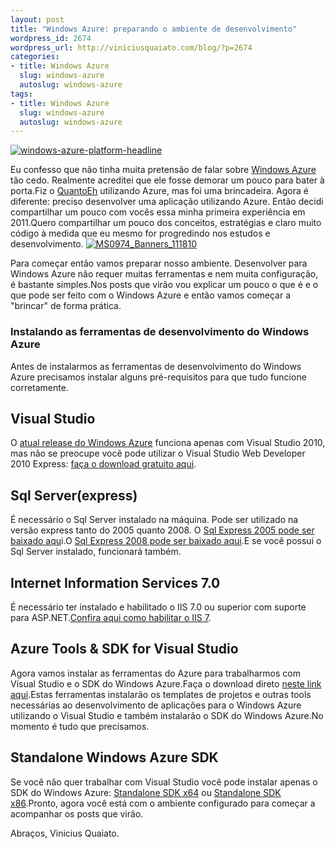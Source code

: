 ```yaml
--- 
layout: post
title: "Windows Azure: preparando o ambiente de desenvolvimento"
wordpress_id: 2674
wordpress_url: http://viniciusquaiato.com/blog/?p=2674
categories: 
- title: Windows Azure
  slug: windows-azure
  autoslug: windows-azure
tags: 
- title: Windows Azure
  slug: windows-azure
  autoslug: windows-azure
---
```



[![](http://viniciusquaiato.com/images_posts/windows-azure-platform-headline.jpg "windows-azure-platform-headline")](http://viniciusquaiato.com/images_posts/windows-azure-platform-headline.jpg)



Eu confesso que não tinha muita pretensão de falar sobre [Windows Azure](http://www.microsoft.com/windowsazure/) tão cedo. Realmente acreditei que ele fosse demorar um pouco para bater à porta.Fiz o [QuantoEh](http://viniciusquaiato.com/blog/quantoeh-calculadora-social-via-twitter/) utilizando Azure, mas foi uma brincadeira. Agora é diferente: preciso desenvolver uma aplicação utilizando Azure. Então decidi compartilhar um pouco com vocês essa minha primeira experiência em 2011.Quero compartilhar um pouco dos conceitos, estratégias e claro muito código à medida que eu mesmo for progredindo nos estudos e desenvolvimento. [![](http://viniciusquaiato.com/images_posts/banner_5.jpg "MS0974_Banners_111810")](http://viniciusquaiato.com/images_posts/banner_5.jpg)

Para começar então vamos preparar nosso ambiente. Desenvolver para Windows Azure não requer muitas ferramentas e nem muita configuração, é bastante simples.Nos posts que virão vou explicar um pouco o que é e o que pode ser feito com o Windows Azure e então vamos começar a "brincar" de forma prática.

### Instalando as ferramentas de desenvolvimento do Windows Azure
Antes de instalarmos as ferramentas de desenvolvimento do Windows Azure precisamos instalar alguns pré-requisitos para que tudo funcione corretamente. 

##

## Visual Studio
O [atual release do Windows Azure](http://msdn.microsoft.com/en-us/windowsazure/cc974146.aspx) funciona apenas com Visual Studio 2010, mas não se preocupe você pode utilizar o Visual Studio Web Developer 2010 Express: [faça o download gratuito aqui](http://www.microsoft.com/express/web/).

##

## Sql Server(express)
É necessário o Sql Server instalado na máquina. Pode ser utilizado na versão express tanto do 2005 quanto 2008. O [Sql Express 2005 pode ser baixado aqu](http://www.microsoft.com/downloads/en/details.aspx?familyid=220549B5-0B07-4448-8848-DCC397514B41&displaylang=en)i.O [Sql Express 2008 pode ser baixado aqui](http://www.microsoft.com/express/Database/).E se você possui o Sql Server instalado, funcionará também.

##

## Internet Information Services 7.0
É necessário ter instalado e habilitado o IIS 7.0 ou superior com suporte para ASP.NET.[Confira aqui como habilitar o IIS 7](http://msdn.microsoft.com/en-us/library/gg465715.aspx#IIS).

##

## Azure Tools & SDK for Visual Studio
Agora vamos instalar as ferramentas do Azure para trabalharmos com Visual Studio e o SDK do Windows Azure.Faça o download direto [neste link aqui](http://care.dlservice.microsoft.com/dd/download/3/3/2/3321A9FA-64C3-463F-981A-4E17FC29B15B/VSCloudService.exe?lcid=1033&cprod=azurepd).Estas ferramentas instalarão os templates de projetos e outras tools necessárias ao desenvolvimento de aplicações para o Windows Azure utilizando o Visual Studio e também instalarão o SDK do Windows Azure.No momento é tudo que precisamos.

##

## Standalone Windows Azure SDK
Se você não quer trabalhar com Visual Studio você pode instalar apenas o SDK do Windows Azure: [Standalone SDK x64](http://download.microsoft.com/download/3/3/2/3321A9FA-64C3-463F-981A-4E17FC29B15B/WindowsAzureSDK-x64.exe) ou [Standalone SDK x86](http://download.microsoft.com/download/3/3/2/3321A9FA-64C3-463F-981A-4E17FC29B15B/WindowsAzureSDK-x86.exe).Pronto, agora você está com o ambiente configurado para começar a acompanhar os posts que virão.

Abraços,
Vinicius Quaiato.
